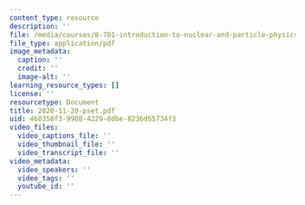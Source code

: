 ```yaml
---
content_type: resource
description: ''
file: /media/courses/8-701-introduction-to-nuclear-and-particle-physics-fall-2020/2020-11-20-pset.pdf
file_type: application/pdf
image_metadata:
  caption: ''
  credit: ''
  image-alt: ''
learning_resource_types: []
license: ''
resourcetype: Document
title: 2020-11-20-pset.pdf
uid: 460358f3-9908-4229-8dbe-8236d55734f3
video_files:
  video_captions_file: ''
  video_thumbnail_file: ''
  video_transcript_file: ''
video_metadata:
  video_speakers: ''
  video_tags: ''
  youtube_id: ''
---
```

